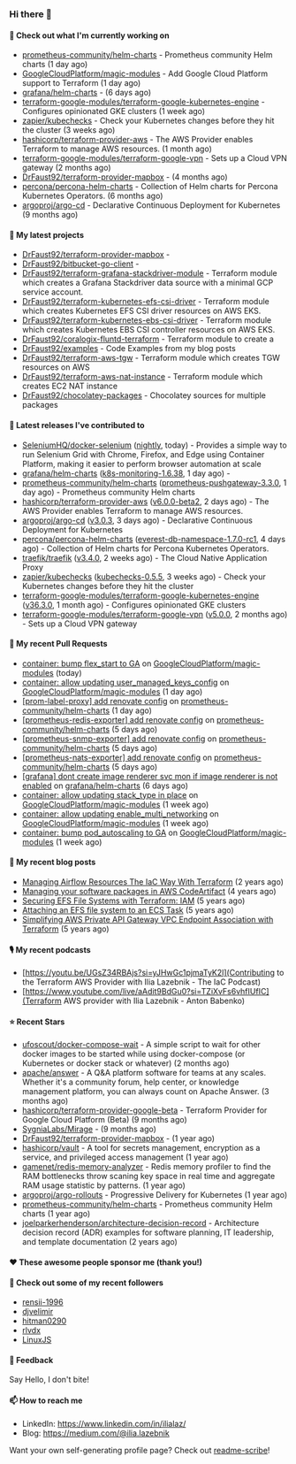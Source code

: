 ### Hi there 👋

#### 👷 Check out what I'm currently working on

- [prometheus-community/helm-charts](https://github.com/prometheus-community/helm-charts) - Prometheus community Helm charts (1 day ago)
- [GoogleCloudPlatform/magic-modules](https://github.com/GoogleCloudPlatform/magic-modules) - Add Google Cloud Platform support to Terraform (1 day ago)
- [grafana/helm-charts](https://github.com/grafana/helm-charts) -  (6 days ago)
- [terraform-google-modules/terraform-google-kubernetes-engine](https://github.com/terraform-google-modules/terraform-google-kubernetes-engine) - Configures opinionated GKE clusters (1 week ago)
- [zapier/kubechecks](https://github.com/zapier/kubechecks) - Check your Kubernetes changes before they hit the cluster (3 weeks ago)
- [hashicorp/terraform-provider-aws](https://github.com/hashicorp/terraform-provider-aws) - The AWS Provider enables Terraform to manage AWS resources. (1 month ago)
- [terraform-google-modules/terraform-google-vpn](https://github.com/terraform-google-modules/terraform-google-vpn) - Sets up a Cloud VPN gateway (2 months ago)
- [DrFaust92/terraform-provider-mapbox](https://github.com/DrFaust92/terraform-provider-mapbox) -  (4 months ago)
- [percona/percona-helm-charts](https://github.com/percona/percona-helm-charts) - Collection of Helm charts for Percona Kubernetes Operators. (6 months ago)
- [argoproj/argo-cd](https://github.com/argoproj/argo-cd) - Declarative Continuous Deployment for Kubernetes (9 months ago)

#### 🌱 My latest projects

- [DrFaust92/terraform-provider-mapbox](https://github.com/DrFaust92/terraform-provider-mapbox) - 
- [DrFaust92/bitbucket-go-client](https://github.com/DrFaust92/bitbucket-go-client) - 
- [DrFaust92/terraform-grafana-stackdriver-module](https://github.com/DrFaust92/terraform-grafana-stackdriver-module) - Terraform module which creates a Grafana Stackdriver data source with a minimal GCP service account.
- [DrFaust92/terraform-kubernetes-efs-csi-driver](https://github.com/DrFaust92/terraform-kubernetes-efs-csi-driver) - Terraform module which creates Kubernetes EFS CSI driver resources on AWS EKS.
- [DrFaust92/terraform-kubernetes-ebs-csi-driver](https://github.com/DrFaust92/terraform-kubernetes-ebs-csi-driver) - Terraform module which creates Kubernetes EBS CSI controller resources on AWS EKS.
- [DrFaust92/coralogix-fluntd-terraform](https://github.com/DrFaust92/coralogix-fluntd-terraform) - Terraform module to create a 
- [DrFaust92/examples](https://github.com/DrFaust92/examples) - Code Examples from my blog posts
- [DrFaust92/terraform-aws-tgw](https://github.com/DrFaust92/terraform-aws-tgw) - Terraform module which creates TGW resources on AWS
- [DrFaust92/terraform-aws-nat-instance](https://github.com/DrFaust92/terraform-aws-nat-instance) - Terraform module which creates EC2 NAT instance
- [DrFaust92/chocolatey-packages](https://github.com/DrFaust92/chocolatey-packages) - Chocolatey sources for multiple packages

#### 🔭 Latest releases I've contributed to

- [SeleniumHQ/docker-selenium](https://github.com/SeleniumHQ/docker-selenium) ([nightly](https://github.com/SeleniumHQ/docker-selenium/releases/tag/nightly), today) - Provides a simple way to run Selenium Grid with Chrome, Firefox, and Edge using Container Platform, making it easier to perform browser automation at scale
- [grafana/helm-charts](https://github.com/grafana/helm-charts) ([k8s-monitoring-1.6.38](https://github.com/grafana/helm-charts/releases/tag/k8s-monitoring-1.6.38), 1 day ago) - 
- [prometheus-community/helm-charts](https://github.com/prometheus-community/helm-charts) ([prometheus-pushgateway-3.3.0](https://github.com/prometheus-community/helm-charts/releases/tag/prometheus-pushgateway-3.3.0), 1 day ago) - Prometheus community Helm charts
- [hashicorp/terraform-provider-aws](https://github.com/hashicorp/terraform-provider-aws) ([v6.0.0-beta2](https://github.com/hashicorp/terraform-provider-aws/releases/tag/v6.0.0-beta2), 2 days ago) - The AWS Provider enables Terraform to manage AWS resources.
- [argoproj/argo-cd](https://github.com/argoproj/argo-cd) ([v3.0.3](https://github.com/argoproj/argo-cd/releases/tag/v3.0.3), 3 days ago) - Declarative Continuous Deployment for Kubernetes
- [percona/percona-helm-charts](https://github.com/percona/percona-helm-charts) ([everest-db-namespace-1.7.0-rc1](https://github.com/percona/percona-helm-charts/releases/tag/everest-db-namespace-1.7.0-rc1), 4 days ago) - Collection of Helm charts for Percona Kubernetes Operators.
- [traefik/traefik](https://github.com/traefik/traefik) ([v3.4.0](https://github.com/traefik/traefik/releases/tag/v3.4.0), 2 weeks ago) - The Cloud Native Application Proxy
- [zapier/kubechecks](https://github.com/zapier/kubechecks) ([kubechecks-0.5.5](https://github.com/zapier/kubechecks/releases/tag/kubechecks-0.5.5), 3 weeks ago) - Check your Kubernetes changes before they hit the cluster
- [terraform-google-modules/terraform-google-kubernetes-engine](https://github.com/terraform-google-modules/terraform-google-kubernetes-engine) ([v36.3.0](https://github.com/terraform-google-modules/terraform-google-kubernetes-engine/releases/tag/v36.3.0), 1 month ago) - Configures opinionated GKE clusters
- [terraform-google-modules/terraform-google-vpn](https://github.com/terraform-google-modules/terraform-google-vpn) ([v5.0.0](https://github.com/terraform-google-modules/terraform-google-vpn/releases/tag/v5.0.0), 2 months ago) - Sets up a Cloud VPN gateway

#### 🔨 My recent Pull Requests

- [container: bump flex_start to GA](https://github.com/GoogleCloudPlatform/magic-modules/pull/14094) on [GoogleCloudPlatform/magic-modules](https://github.com/GoogleCloudPlatform/magic-modules) (today)
- [container: allow updating user_managed_keys_config](https://github.com/GoogleCloudPlatform/magic-modules/pull/14082) on [GoogleCloudPlatform/magic-modules](https://github.com/GoogleCloudPlatform/magic-modules) (1 day ago)
- [[prom-label-proxy] add renovate config](https://github.com/prometheus-community/helm-charts/pull/5675) on [prometheus-community/helm-charts](https://github.com/prometheus-community/helm-charts) (1 day ago)
- [[prometheus-redis-exporter] add renovate config](https://github.com/prometheus-community/helm-charts/pull/5655) on [prometheus-community/helm-charts](https://github.com/prometheus-community/helm-charts) (5 days ago)
- [[prometheus-snmp-exporter] add renovate config](https://github.com/prometheus-community/helm-charts/pull/5654) on [prometheus-community/helm-charts](https://github.com/prometheus-community/helm-charts) (5 days ago)
- [[prometheus-nats-exporter] add renovate config](https://github.com/prometheus-community/helm-charts/pull/5653) on [prometheus-community/helm-charts](https://github.com/prometheus-community/helm-charts) (5 days ago)
- [[grafana] dont create image renderer svc mon if image renderer is not enabled](https://github.com/grafana/helm-charts/pull/3716) on [grafana/helm-charts](https://github.com/grafana/helm-charts) (6 days ago)
- [container: allow updating stack_type in place](https://github.com/GoogleCloudPlatform/magic-modules/pull/14001) on [GoogleCloudPlatform/magic-modules](https://github.com/GoogleCloudPlatform/magic-modules) (1 week ago)
- [container: allow updating enable_multi_networking](https://github.com/GoogleCloudPlatform/magic-modules/pull/14000) on [GoogleCloudPlatform/magic-modules](https://github.com/GoogleCloudPlatform/magic-modules) (1 week ago)
- [container: bump pod_autoscaling to GA](https://github.com/GoogleCloudPlatform/magic-modules/pull/13997) on [GoogleCloudPlatform/magic-modules](https://github.com/GoogleCloudPlatform/magic-modules) (1 week ago)

#### 📜 My recent blog posts

- [Managing Airflow Resources The IaC Way With Terraform](https://engineering.placer.ai/managing-airflow-resources-the-iac-way-with-terraform-ea5b8db573ad?source=rss-cac402f06fa8------2) (2 years ago)
- [Managing your software packages in AWS CodeArtifact](https://medium.com/@ilia.lazebnik/managing-your-software-packages-in-aws-codeartifact-12d00053e243?source=rss-cac402f06fa8------2) (4 years ago)
- [Securing EFS File Systems with Terraform: IAM](https://medium.com/@ilia.lazebnik/securing-efs-file-systems-with-terraform-iam-d2a066c198ab?source=rss-cac402f06fa8------2) (5 years ago)
- [Attaching an EFS file system to an ECS Task](https://medium.com/@ilia.lazebnik/attaching-an-efs-file-system-to-an-ecs-task-7bd15b76a6ef?source=rss-cac402f06fa8------2) (5 years ago)
- [Simplifying AWS Private API Gateway VPC Endpoint Association with Terraform](https://medium.com/@ilia.lazebnik/simplifying-aws-private-api-gateway-vpc-endpoint-association-with-terraform-b379a247afbf?source=rss-cac402f06fa8------2) (5 years ago)

#### 🎙️ My recent podcasts
- [https://youtu.be/UGsZ34RBAjs?si=yJHwGc1pjmaTyK2l](Contributing to the Terraform AWS Provider with Ilia Lazebnik - The IaC Podcast)
- [https://www.youtube.com/live/aAdit9BdGu0?si=TZiXvFs6vhfIUfIC](Terraform AWS provider with Ilia Lazebnik - Anton Babenko)

#### ⭐ Recent Stars

- [ufoscout/docker-compose-wait](https://github.com/ufoscout/docker-compose-wait) - A simple script to wait for other docker images to be started while using docker-compose (or Kubernetes or docker stack or whatever) (2 months ago)
- [apache/answer](https://github.com/apache/answer) - A Q&amp;A platform software for teams at any scales. Whether it&#39;s a community forum, help center, or knowledge management platform, you can always count on Apache Answer. (3 months ago)
- [hashicorp/terraform-provider-google-beta](https://github.com/hashicorp/terraform-provider-google-beta) - Terraform Provider for Google Cloud Platform (Beta) (9 months ago)
- [SygniaLabs/Mirage](https://github.com/SygniaLabs/Mirage) -  (9 months ago)
- [DrFaust92/terraform-provider-mapbox](https://github.com/DrFaust92/terraform-provider-mapbox) -  (1 year ago)
- [hashicorp/vault](https://github.com/hashicorp/vault) - A tool for secrets management, encryption as a service, and privileged access management (1 year ago)
- [gamenet/redis-memory-analyzer](https://github.com/gamenet/redis-memory-analyzer) - Redis memory profiler to find the RAM bottlenecks throw scaning key space in real time and aggregate RAM usage statistic by patterns. (1 year ago)
- [argoproj/argo-rollouts](https://github.com/argoproj/argo-rollouts) - Progressive Delivery for Kubernetes (1 year ago)
- [prometheus-community/helm-charts](https://github.com/prometheus-community/helm-charts) - Prometheus community Helm charts (1 year ago)
- [joelparkerhenderson/architecture-decision-record](https://github.com/joelparkerhenderson/architecture-decision-record) - Architecture decision record (ADR) examples for software planning, IT leadership, and template documentation (2 years ago)

#### ❤️ These awesome people sponsor me (thank you!)


#### 👯 Check out some of my recent followers

- [rensii-1996](https://github.com/rensii-1996)
- [djvelimir](https://github.com/djvelimir)
- [hitman0290](https://github.com/hitman0290)
- [rlvdx](https://github.com/rlvdx)
- [LinuxJS](https://github.com/LinuxJS)

#### 💬 Feedback

Say Hello, I don't bite!

#### 📫 How to reach me

- LinkedIn: https://www.linkedin.com/in/ilialaz/
- Blog: https://medium.com/@ilia.lazebnik

Want your own self-generating profile page? Check out [readme-scribe](https://github.com/muesli/readme-scribe)!


